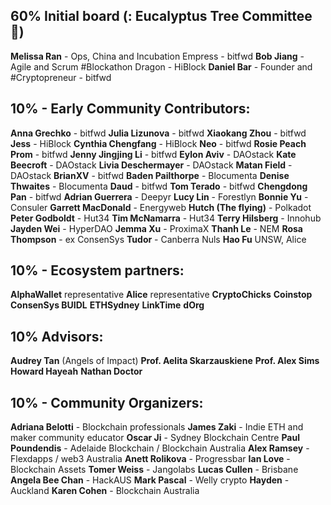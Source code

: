 ## 60% Initial board (: Eucalyptus Tree Committee🍃)

**Melissa Ran** - Ops, China and Incubation Empress - bitfwd
**Bob Jiang** - Agile and Scrum #Blockathon Dragon - HiBlock
**Daniel Bar** - Founder and #Cryptopreneur - bitfwd


## 10% - Early Community Contributors: 

**Anna Grechko** - bitfwd
**Julia Lizunova** - bitfwd
**Xiaokang Zhou** - bitfwd
**Jess** - HiBlock
**Cynthia Chengfang** - HiBlock 
**Neo** - bitfwd
**Rosie Peach Prom** - bitfwd
**Jenny Jingjing Li** - bitfwd
**Eylon Aviv** - DAOstack
**Kate Beecroft** - DAOstack
**Livia Deschermayer** - DAOstack
**Matan Field** - DAOstack
**BrianXV** - bitfwd 
**Baden Pailthorpe** - Blocumenta
**Denise Thwaites** - Blocumenta
**Daud** - bitfwd
**Tom Terado** - bitfwd
**Chengdong Pan** - bitfwd
**Adrian Guerrera**  - Deepyr
**Lucy Lin** - Forestlyn
**Bonnie Yu** - Consuler
**Garrett MacDonald** - Energyweb
**Hutch (The flying)** - Polkadot
**Peter Godboldt** - Hut34
**Tim McNamarra** - Hut34
**Terry Hilsberg** - Innohub
**Jayden Wei** - HyperDAO
**Jemma Xu** - ProximaX
**Thanh Le** - NEM
**Rosa Thompson** - ex ConsenSys 
**Tudor** - Canberra Nuls
**Hao Fu** UNSW, Alice

## 10% - Ecosystem partners: 
**AlphaWallet** representative
**Alice** representative
**CryptoChicks**
**Coinstop**
**ConsenSys BUIDL**
**ETHSydney**
**LinkTime**
**dOrg**


## 10% Advisors: 
**Audrey Tan** (Angels of Impact)
**Prof. Aelita Skarzauskiene** 
**Prof. Alex Sims** 
**Howard Hayeah**
**Nathan Doctor** 

## 10% - Community Organizers:
**Adriana Belotti** - Blockchain professionals
**James Zaki** - Indie ETH and maker community educator
**Oscar Ji** - Sydney Blockchain Centre
**Paul Poundendis** - Adelaide Blockchain / Blockchain Australia
**Alex Ramsey** - Flexdapps / web3 Australia
**Anett Rolikova** - Progressbar
**Ian Love** - Blockchain Assets
**Tomer Weiss** - Jangolabs
**Lucas Cullen** - Brisbane
**Angela Bee Chan**  - HackAUS
**Mark Pascal** - Welly crypto
**Hayden** - Auckland
**Karen Cohen** - Blockchain Australia

